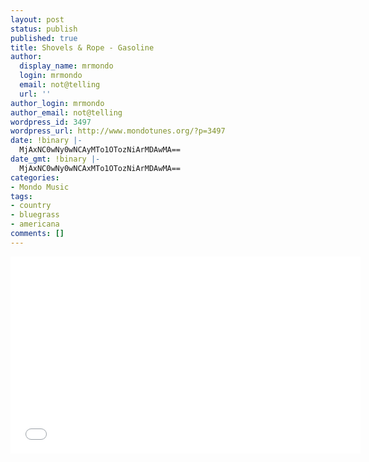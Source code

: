 ```yaml
---
layout: post
status: publish
published: true
title: Shovels & Rope - Gasoline
author:
  display_name: mrmondo
  login: mrmondo
  email: not@telling
  url: ''
author_login: mrmondo
author_email: not@telling
wordpress_id: 3497
wordpress_url: http://www.mondotunes.org/?p=3497
date: !binary |-
  MjAxNC0wNy0wNCAyMTo1OTozNiArMDAwMA==
date_gmt: !binary |-
  MjAxNC0wNy0wNCAxMTo1OTozNiArMDAwMA==
categories:
- Mondo Music
tags:
- country
- bluegrass
- americana
comments: []
---
```

<iframe width="560" height="315" src="//www.youtube.com/embed/gWyPPFJoCGM" frameborder="0"> </iframe>
